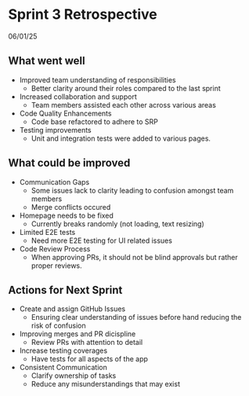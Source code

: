 # Sprint 3 Retrospective
06/01/25

 ## What went well
 - Improved team understanding of responsibilities
   - Better clarity around their roles compared to the last sprint
 - Increased collaboration and support
   - Team members assisted each other across various areas
 - Code Quality Enhancements
   - Code base refactored to adhere to SRP
 - Testing improvements
   - Unit and integration tests were added to various pages.

## What could be improved
- Communication Gaps
  - Some issues lack to clarity leading to confusion amongst team members
  - Merge conflicts occured
- Homepage needs to be fixed
  - Currently breaks randomly (not loading, text resizing)
- Limited E2E tests
  - Need more E2E testing for UI related issues
- Code Review Process
  - When approving PRs, it should not be blind approvals but rather proper reviews.

## Actions for Next Sprint
- Create and assign GitHub Issues
  - Ensuring clear understanding of issues before hand reducing the risk of confusion
- Improving merges and PR dicispline
  - Review PRs with attention to detail 
- Increase testing coverages
  - Have tests for all aspects of the app
- Consistent Communication
  - Clarify ownership of tasks
  - Reduce any misunderstandings that may exist